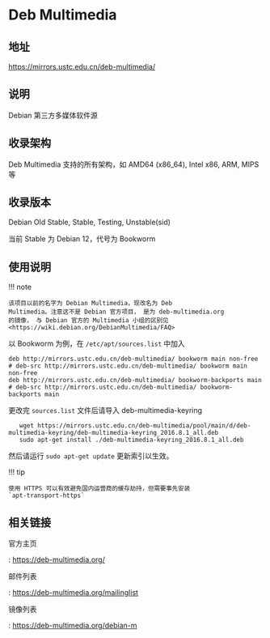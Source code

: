 # Deb Multimedia

## 地址

<https://mirrors.ustc.edu.cn/deb-multimedia/>

## 说明

Debian 第三方多媒体软件源

## 收录架构

Deb Multimedia 支持的所有架构，如 AMD64 (x86_64), Intel x86, ARM, MIPS
等

## 收录版本

Debian Old Stable, Stable, Testing, Unstable(sid)

当前 Stable 为 Debian 12，代号为 Bookworm

## 使用说明

!!! note

    该项目以前的名字为 Debian Multimedia，现改名为 Deb
    Multimedia。注意这不是 Debian 官方项目， 是为 deb-multimedia.org
    的镜像， 与 Debian 官方的 Multimedia 小组的区别见
    <https://wiki.debian.org/DebianMultimedia/FAQ>

以 Bookworm 为例，在 `/etc/apt/sources.list`
 中加入

    deb http://mirrors.ustc.edu.cn/deb-multimedia/ bookworm main non-free
    # deb-src http://mirrors.ustc.edu.cn/deb-multimedia/ bookworm main non-free
    deb http://mirrors.ustc.edu.cn/deb-multimedia/ bookworm-backports main
    # deb-src http://mirrors.ustc.edu.cn/deb-multimedia/ bookworm-backports main

更改完 `sources.list` 文件后请导入
deb-multimedia-keyring

       wget https://mirrors.ustc.edu.cn/deb-multimedia/pool/main/d/deb-multimedia-keyring/deb-multimedia-keyring_2016.8.1_all.deb
       sudo apt-get install ./deb-multimedia-keyring_2016.8.1_all.deb

然后请运行 `sudo apt-get update` 更新索引以生效。

!!! tip

    使用 HTTPS 可以有效避免国内运营商的缓存劫持，但需要事先安装
    `apt-transport-https`

## 相关链接

官方主页

:   <https://deb-multimedia.org/>

邮件列表

:   <https://deb-multimedia.org/mailinglist>

镜像列表

:   <https://deb-multimedia.org/debian-m>
